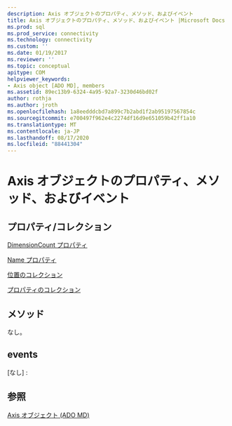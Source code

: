 ```yaml
---
description: Axis オブジェクトのプロパティ、メソッド、およびイベント
title: Axis オブジェクトのプロパティ、メソッド、およびイベント |Microsoft Docs
ms.prod: sql
ms.prod_service: connectivity
ms.technology: connectivity
ms.custom: ''
ms.date: 01/19/2017
ms.reviewer: ''
ms.topic: conceptual
apitype: COM
helpviewer_keywords:
- Axis object [ADO MD], members
ms.assetid: 89ec13b9-6324-4a95-92a7-3230d46bd02f
author: rothja
ms.author: jroth
ms.openlocfilehash: 1a8eedddcbd7a899c7b2abd1f2ab95197567854c
ms.sourcegitcommit: e700497f962e4c2274df16d9e651059b42ff1a10
ms.translationtype: MT
ms.contentlocale: ja-JP
ms.lasthandoff: 08/17/2020
ms.locfileid: "88441304"
---
```

# <a name="axis-object-properties-methods-and-events"></a>Axis オブジェクトのプロパティ、メソッド、およびイベント
## <a name="propertiescollections"></a>プロパティ/コレクション  
 [DimensionCount プロパティ](../../../ado/reference/ado-md-api/dimensioncount-property-ado-md.md)  
  
 [Name プロパティ](../../../ado/reference/ado-md-api/name-property-ado-md.md)  
  
 [位置のコレクション](../../../ado/reference/ado-md-api/positions-collection-ado-md.md)  
  
 [プロパティのコレクション](../../../ado/reference/ado-api/properties-collection-ado.md)  
  
## <a name="methods"></a>メソッド  
 なし。  
  
## <a name="events"></a>events  
 [なし] :  
  
## <a name="see-also"></a>参照  
 [Axis オブジェクト (ADO MD)](../../../ado/reference/ado-md-api/axis-object-ado-md.md)
